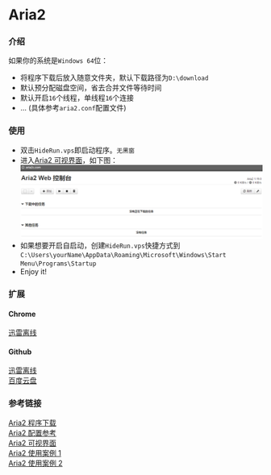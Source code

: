 Aria2
=====
### 介绍
如果你的系统是`Windows 64`位：
* 将程序下载后放入随意文件夹，默认下载路径为`D:\download`
* 默认预分配磁盘空间，省去合并文件等待时间
* 默认开启`16`个线程，单线程`16`个连接
* ... (具体参考`aria2.conf`配置文件)<br>
### 使用
* 双击`HideRun.vps`即启动程序。`无黑窗`
* 进入[Aria2 可视界面](http://aria2c.com/)，如下图：
![image](https://github.com/yb3616/aria2/blob/master/01.png)<br>
* 如果想要开启自启动，创建`HideRun.vps`快捷方式到`C:\Users\yourName\AppData\Roaming\Microsoft\Windows\Start Menu\Programs\Startup`
* Enjoy it!<br>
### 扩展
#### Chrome
[迅雷离线](https://chrome.google.com/webstore/detail/thunderlixianassistant/eehlmkfpnagoieibahhcghphdbjcdmen)<br>
#### Github
[迅雷离线](https://github.com/binux/ThunderLixianExporter)<br>
[百度云盘](https://github.com/acgotaku/BaiduExporter)<br>
### 参考链接
[Aria2 程序下载](https://sourceforge.net/projects/aria2/files/stable/)<br>
[Aria2 配置参考](https://aria2.github.io/manual/en/html/aria2c.html)<br>
[Aria2 可视界面](http://aria2c.com/)<br>
[Aria2 使用案例 1](http://www.cnblogs.com/RhinoC/p/aria2.html)<br>
[Aria2 使用案例 2](http://aria2c.com/usage.html)<br>
